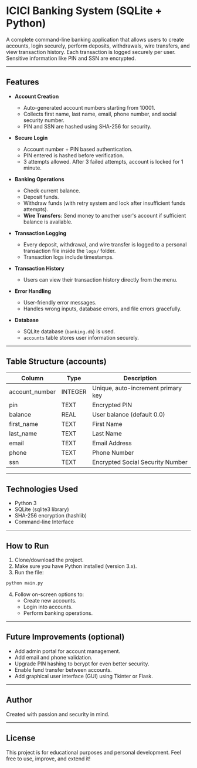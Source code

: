 
# ICICI Banking System (SQLite + Python)

A complete command-line banking application that allows users to create accounts, login securely, perform deposits, withdrawals, wire transfers, and view transaction history. Each transaction is logged securely per user. Sensitive information like PIN and SSN are encrypted.

---

## Features

- **Account Creation**
  - Auto-generated account numbers starting from 10001.
  - Collects first name, last name, email, phone number, and social security number.
  - PIN and SSN are hashed using SHA-256 for security.

- **Secure Login**
  - Account number + PIN based authentication.
  - PIN entered is hashed before verification.
  - 3 attempts allowed. After 3 failed attempts, account is locked for 1 minute.

- **Banking Operations**
  - Check current balance.
  - Deposit funds.
  - Withdraw funds (with retry system and lock after insufficient funds attempts).
  - **Wire Transfers**: Send money to another user's account if sufficient balance is available.

- **Transaction Logging**
  - Every deposit, withdrawal, and wire transfer is logged to a personal transaction file inside the `logs/` folder.
  - Transaction logs include timestamps.

- **Transaction History**
  - Users can view their transaction history directly from the menu.

- **Error Handling**
  - User-friendly error messages.
  - Handles wrong inputs, database errors, and file errors gracefully.

- **Database**
  - SQLite database (`banking.db`) is used.
  - `accounts` table stores user information securely.

---

## Table Structure (accounts)

| Column         | Type    | Description                        |
|----------------|---------|------------------------------------|
| account_number | INTEGER | Unique, auto-increment primary key |
| pin            | TEXT    | Encrypted PIN                     |
| balance        | REAL    | User balance (default 0.0)         |
| first_name     | TEXT    | First Name                        |
| last_name      | TEXT    | Last Name                         |
| email          | TEXT    | Email Address                     |
| phone          | TEXT    | Phone Number                      |
| ssn            | TEXT    | Encrypted Social Security Number  |

---

## Technologies Used

- Python 3
- SQLite (sqlite3 library)
- SHA-256 encryption (hashlib)
- Command-line Interface

---

## How to Run

1. Clone/download the project.
2. Make sure you have Python installed (version 3.x).
3. Run the file:

```bash
python main.py
```

4. Follow on-screen options to:
   - Create new accounts.
   - Login into accounts.
   - Perform banking operations.


---

## Future Improvements (optional)

- Add admin portal for account management.
- Add email and phone validation.
- Upgrade PIN hashing to bcrypt for even better security.
- Enable fund transfer between accounts.
- Add graphical user interface (GUI) using Tkinter or Flask.

---

## Author

Created with passion and security in mind.

---

## License

This project is for educational purposes and personal development. Feel free to use, improve, and extend it!
